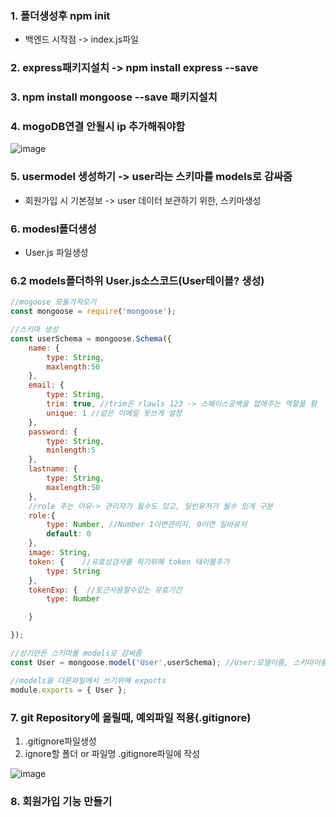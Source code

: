### 1. 폴더생성후 npm init
- 백엔드 시작점 -> index.js파일

### 2. express패키지설치 -> npm install express --save

### 3. npm install mongoose --save 패키지설치

### 4. mogoDB연결 안될시 ip 추가해줘야함

![image](https://user-images.githubusercontent.com/82345970/177903530-90923574-09ed-499a-acf5-30e388c91bf0.png)

### 5. usermodel 생성하기 -> user라는 스키마를 models로 감싸줌
- 회원가입 시 기본정보 -> user 데이터 보관하기 위한, 스키마생성

### 6. modesl폴더생성
- User.js 파일생성

### 6.2 models폴더하위 User.js소스코드(User테이블? 생성)
```js
//mogoose 모듈가져오기
const mongoose = require('mongoose');

//스키마 생성
const userSchema = mongoose.Schema({
    name: {
        type: String,
        maxlength:50
    },
    email: {
        type: String,
        trim: true, //trim은 rlawls 123 -> 스페이스공백을 없애주는 역할을 함
        unique: 1 //같은 이메일 못쓰게 설정
    },
    password: {
        type: String,
        minlength:5
    },
    lastname: {
        type: String,
        maxlength:50
    },
    //role 주는 이유-> 관리자가 될수도 있고, 일반유저가 될수 있게 구분
    role:{
        type: Number, //Number 1이면관리자, 0이면 일바유저
        default: 0
    },
    image: String,
    token: {    //유효성검사를 하기위해 token 테이블추가
        type: String
    },
    tokenExp: {  //토근사용할수있는 유효기간
        type: Number

    }

});

//상기만든 스키마를 models로 감싸줌
const User = mongoose.model('User',userSchema); //User:모델이름, 스키마이름 적기

//models을 다른파일에서 쓰기위해 exports
module.exports = { User };
```

### 7. git Repository에 올릴때, 예외파일 적용(.gitignore)
1. .gitignore파일생성
2. ignore할 폴더 or 파일명 .gitignore파일에 작성

![image](https://user-images.githubusercontent.com/82345970/177906325-9bca1814-5cab-4bee-8fbe-247de2a828fb.png)

### 8. 회원가입 기능 만들기







